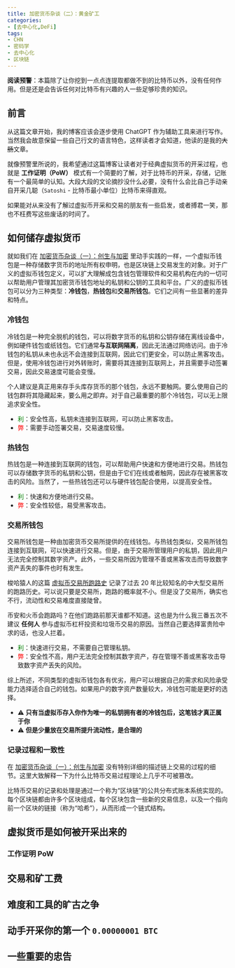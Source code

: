 ```yaml
---
title: 加密货币杂谈（二）：黄金矿工
categories:
- [去中心化,DeFi]
tags: 
- CHN
- 密码学
- 去中心化
- 区块链
---
```

**阅读预警**：本篇除了让你挖到一点点连提取都做不到的比特币以外，没有任何作用。但是还是会告诉任何对比特币有兴趣的人一些足够珍贵的知识。

## **前言**
从这篇文章开始，我的博客应该会逐步使用 ChatGPT 作为辅助工具来进行写作。当然我会故意保留一些自己行文的语言特色，这样读者才会知道，他读的是我的~~大肠~~文章。

就像预警里所说的，我希望通过这篇博客让读者对于经典虚拟货币的开采过程，也就是 **工作证明（PoW）** 模式有一个简要的了解，对于比特币的开采，存储，记账有一个最简单的认知。大段大段的文论摘抄没什么必要，没有什么会比自己手动亲自开采几聪（`Satoshi` - 比特币最小单位）比特币来得直观。

如果能对从来没有了解过虚拟币开采和交易的朋友有一些启发，或者搏君一笑，那也不枉费写这些废话的时间了。

## **如何储存虚拟货币**
就如我们在 [加密货币杂谈（一）：创生与加密](https://www.kivinsae.com/2023/01/29/2023-01-29-DeFi01/) 里动手实践的一样，一个虚拟币钱包是一种存储数字货币的地址所有权申明，也是区块链上交易发生的对象。对于广义的虚拟币钱包定义，可以扩大理解成包含钱包管理软件和交易机构在内的一切可以帮助用户管理其加密货币钱包地址的私钥和公钥的工具和平台。广义的虚拟币钱包可以分为三种类型：**冷钱包**，**热钱包**和**交易所钱包**。它们之间有一些显著的差异和特点。

### **冷钱包**
冷钱包是一种完全脱机的钱包，可以将数字货币的私钥和公钥存储在离线设备中，例如硬件钱包或纸钱包。它们通常**与互联网隔离**，因此无法通过网络访问。由于冷钱包的私钥从未也永远不会连接到互联网，因此它们更安全，可以防止黑客攻击。但是，使用冷钱包进行对外转账时，需要将其连接到互联网上，并且需要手动签署交易，因此交易速度可能会变慢。

个人建议是真正用来存手头库存货币的那个钱包，永远不要触网。要么使用自己的钱包群将其隐藏起来，要么用之即弃。对于自己最重要的那个冷钱包，可以无上限追求安全性。
- <font color="Green">利</b></font>：安全性高，私钥未连接到互联网，可以防止黑客攻击。
- <font color="Red">弊</b></font>：需要手动签署交易，交易速度较慢。

### **热钱包**
热钱包是一种连接到互联网的钱包，可以帮助用户快速和方便地进行交易。热钱包可以存储数字货币的私钥和公钥，但是由于它们在线或者触网，因此存在被黑客攻击的风险。当然了，一些热钱包还可以与硬件钱包配合使用，以提高安全性。
- <font color="Green">利</b></font>：快速和方便地进行交易。
- <font color="Red">弊</b></font>：安全性较低，易受黑客攻击。

### **交易所钱包**
交易所钱包是一种由加密货币交易所提供的在线钱包。与热钱包类似，交易所钱包连接到互联网，可以快速进行交易。但是，由于交易所管理用户的私钥，因此用户无法完全控制其数字资产。此外，一些交易所因为管理不善或黑客攻击而导致数字资产丢失的事件也时有发生。

梭哈猿人的这篇 [虚拟币交易所跑路史](https://all-in-ape.com/running/) 记录了过去 20 年比较知名的中大型交易所的跑路历史。可以说只要是交易所，跑路的概率就不小。但是没了交易所，确实也不行，流动性和交易难度直接陡曾。

币安和火币会跑路吗？在他们跑路前那天谁都不知道。这也是为什么我三番五次不建议 **任何人** 参与虚拟币杠杆投资和垃圾币交易的原因。当然自己要选择富贵险中求的话，也没人拦着。
- <font color="Green">利</b></font>：快速进行交易，不需要自己管理私钥。
- <font color="Red">弊</b></font>：安全性不高，用户无法完全控制其数字资产，存在管理不善或黑客攻击导致数字资产丢失的风险。

综上所述，不同类型的虚拟币钱包各有优劣，用户可以根据自己的需求和风险承受能力选择适合自己的钱包。如果用户的数字资产数量较大，冷钱包可能是更好的选择。

- ⚠️ **只有当虚拟币存入你作为唯一的私钥拥有者的冷钱包后，这笔钱才真正属于你**
- ⚠️ **但是少量放在交易所提升流动性，是合理的**

### **记录过程和一致性**
在 [加密货币杂谈（一）：创生与加密](https://www.kivinsae.com/2023/01/29/2023-01-29-DeFi01/) 没有特别详细的描述链上交易的过程的细节。这里大致解释一下为什么比特币交易过程理论上几乎不可被篡改。

比特币交易的记录和处理是通过一个称为“区块链”的公共分布式账本系统实现的。每个区块链都由许多个区块组成，每个区块包含一些新的交易信息，以及一个指向前一个区块的链接（称为“哈希”），从而形成一个链式结构。

## **虚拟货币是如何被开采出来的**

### **工作证明 PoW**

## **交易和矿工费**

## **难度和工具的旷古之争**

## **动手开采你的第一个 `0.00000001 BTC`**

## **一些重要的忠告**